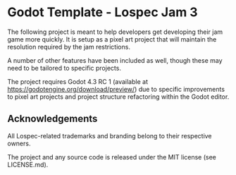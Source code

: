 # Godot Template - Lospec Jam 3
The following project is meant to help developers get developing their jam game more quickly. It is setup as a pixel art project that will maintain the resolution required by the jam restrictions.

A number of other features have been included as well, though these may need to be tailored to specific projects.

The project requires Godot 4.3 RC 1 (available at https://godotengine.org/download/preview/) due to specific improvements to pixel art projects and project structure refactoring within the Godot editor.

## Acknowledgements
All Lospec-related trademarks and branding belong to their respective owners.

The project and any source code is released under the MIT license (see LICENSE.md).

